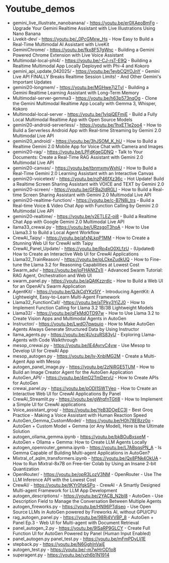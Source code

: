 # Youtube_demos
* gemini_live_illustrate_nanobanana/ - https://youtu.be/er0XAeoBmFg - Upgrade Your Gemini Realtime Assistant with Live Illustrations Using Nano Banana
* Livekit-dev/ - https://youtu.be/_0PcGMxw_Hs - How Easy to Build a Real-Time Multimodal AI Assistant with LiveKit
* GeminiChrome/ - https://youtu.be/fkx8F57gWnc - Building a Gemini Powered Chrome Extension with Live Voice Assistant
* Multimodal-local-phi4/ - https://youtu.be/-CJ-rsT-E9Q - Building a Realtime Multimodal App Locally Deployed with Phi-4 and Kokoro
* gemini_api_update_042025/ - https://youtu.be/1eybCQYOJnY - Gemini Live API FINALLY Breaks Realtime Session Limits! - And Other Gemini's Important Updates
* gemini20-longmem/ - https://youtu.be/MGHwe7j2TyI - Building a Gemini Realtime Learning Assistant with Long-Term Memory
* Multimodal-server-gemma3 - https://youtu.be/h63p573nqOg - Clone the Gemini Multimodal Realtime App Locally with Gemma 3, Whisper, Kokoro
* Multimodal-local-server - https://youtu.be/1vIqjQEFmjE - Build a Fully Local Multimodal Realtime App with Open Source Models
* gemini20-android-serverless/ - https://youtu.be/1hxET1e2oo4 - How to Build a Serverless Android App with Real-time Streaming by Gemini 2.0 Multimodal Live API
* gemini20_android/ - https://youtu.be/3hJSOM_K_hU - How to Build a Realtime Gemini 2.0 Mobile App for Voice Chat with Camera and Images
* gemini20-rag/ - https://youtu.be/LPFdKgeGDNQ - Talk to Your Documents: Create a Real-Time RAG Assistant with Gemini 2.0 Multimodal Live API
* gemini20-canvas/ - https://youtu.be/tbnmxmyWxhU - How to Build a Real-Time Gemini 2.0 Learning Assistant with an Interactive Canvas
* gemini20-voicetext/ - https://youtu.be/nzP46fXz36c - Hot Update! Build a Realtime Screen Sharing Assistant with VOICE and TEXT by Gemini 2.0
* gemini20-screen/ - https://youtu.be/GFBa2IdRGLI - How to Build a Real-time Screen Sharing Assistant with Gemini 2.0 Multimodal Live API
* gemini20-realtime-function/ - https://youtu.be/c-B7N8i_trs - Build a Real-time Voice & Video Chat App with Function Calling by Gemini 2.0 Multimodal Live API
* gemini20-realtime/ - https://youtu.be/y2ETLEZ-oi8 - Build a Realtime Chat App with Google Gemini 2.0 Multimodal Live API
* llama33_crewai.py - https://youtu.be/URzsgoT3hoA - How to Use Llama3.3 to Build a Local Agent Workflow
* CrewAI_Taipy/ - https://youtu.be/afxNLkpP1MM - How to Create a Stunning Web UI for CrewAI with Taipy
* CrewAI_Panel_Update/ - https://youtu.be/Rp4xO0XLfzU - (Updated) How to Create an Interactive Web UI for CrewAI Applications
* Llama32_TrainReason/ - https://youtu.be/pLCkeZudkUQ - How to Fine-tune the Llama 3.2 for Reasoning Capabilities at Lowest Cost
* Swarm_adv/ - https://youtu.be/joFHANtZs1I - Advanced Swarm Tutorial: RAG Agent, Orchestration and Web UI
* swarm_panel.py - https://youtu.be/aQAtKzzrdlc - How to Build a Web UI for an OpenAI's Swarm Application
* AgentKit/ - https://youtu.be/QJkCdYKz5IY - Introducing AgentKit: A Lightweight, Easy-to-Learn Multi-Agent Framework
* Llama32_FunctionCall/ -https://youtu.be/aTPky3YiZJ0 - How to Implement Function Calling for Llama 3.2 1B/3B Lightweight Models
* Llama32/ - https://youtu.be/qFkMdOTD97w - How to Use Llama 3.2 to Create Vision Apps and Multimodal Agents in AutoGen
* Instructor/ - https://youtu.be/LwdO7qwpujo - How to Make AutoGen Agents Always Generate Structured Data by Using Instructor
* llama_agents.py - https://youtu.be/4UvzuRS83yU - Exploring Llama-Agents with Code Walkthrough
* mesop_crewai.py - https://youtu.be/IE4AyrvC4yw - Use Mesop to Develop UI for CrewAI App
* mesop_autogen.py - https://youtu.be/Iv-XnbIMG2M - Create a Multi-Agent App with Mesop
* autogen_panel_image.py - https://youtu.be/2zNiRGE5TUM - How to Build an Image Creator Agent for the AutoGen Application
* AutoGen_API/ - https://youtu.be/4mO2TmDervU - How to Create APIs for AutoGen
* crewai_panel.py - https://youtu.be/pODI1SWTVeo - How to Create an Interactive Web UI for CrewAI Applications By Panel
* CrewAI_Streamlit.py - https://youtu.be/gWrqfnTGtl8 - How to Implement a Simple UI for CrewAI applications
* Voice_assistant_groq/ - https://youtu.be/YeB3DOeEC3I - Best Groq Practice - Making a Voice Assistant with Human Reaction Speed
* AutoGen_Gemma_CustomModel/ - https://youtu.be/H0h78EBzz0o - AutoGen + Custom Model + Gemma (or Any Model), Here is the Ultimate Solution
* autogen_ollama_gemma.ipynb - https://youtu.be/bkBOuBxsxeM - AutoGen + Ollama + Gemma: How to Create LLM Agents Locally
* autogen_openrouter_gemma.ipynb - https://youtu.be/L7ABsqsPN_A - Is Gemma Capable of Building Multi-agent Applications in AutoGen?
* Mixtral_of_aqlm_transformers.ipynb - https://youtu.be/Qx8PNk4OkUA - How to Run Mixtral-8x7B on Free-tier Colab by Using an Insane 2-bit Quantization
* OpenRouter/ - https://youtu.be/opR3LozV3NM - OpenRouter - Use The LLM Inference API with the Lowest Cost
* CrewAI/ - https://youtu.be/tKYr0fgkSPo - CrewAI - A Smartly Designed Multi-agent Framework for LLM App Development
* autogen_descriptions/ - https://youtu.be/2YACB_N2bI8 - AutoGen - Use Description Field to Manage the Conversation Between Multiple Agents
* autogen_fireworks.py - https://youtu.be/HN96PTdiseo - Use Open Source LLMs in AutoGen powered by Fireworks AI, without GPU/CPU
* rag_autogen_panel.py - https://youtu.be/98Ri4VVBP_8 - AutoGen + Panel Ep.3 - Web UI for Multi-agent with Document Retrieval
* panel_autogen_2.py - https://youtu.be/9lSaRP9GLCY - Create Full Function UI for AutoGen Powered by Panel (Human Input Enabled)
* panel_autogen.py panel_test.py - https://youtu.be/mFmPDyLlj1E
* stepback.py - https://youtu.be/N6GghInVajE
* autogen_test.py - https://youtu.be/-m7wHrOD1o8
* superagent.py - https://youtu.be/vzh6b1N1914